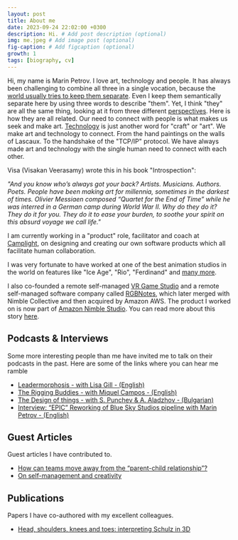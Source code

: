 ```yaml
---
layout: post
title: About me
date: 2023-09-24 22:02:00 +0300
description: Hi. # Add post description (optional)
img: me.jpeg # Add image post (optional)
fig-caption: # Add figcaption (optional)
growth: 1
tags: [biography, cv]
---
```


Hi, my name is Marin Petrov. I love art, technology and people. It has always been challenging to combine all three in a single vocation, because the [world usually tries to keep them separate](/zen-and-the-art-of-motorcycle-maintenance/). Even I keep them semantically separate here by using three words to describe "them". Yet, I think "they" are all the same thing, looking at it from three different [perspectives](https://en.wikipedia.org/wiki/Blind_men_and_an_elephant). Here is how they are all related. Our need to connect with people is what makes us seek and make art. [Technology](https://en.wikipedia.org/wiki/Technology) is just another word for "craft" or "art". We make art and technology to connect. From the hand paintings on the walls of Lascaux. To the handshake of the "TCP/IP" protocol.  We have always made art and technology with the single human need to connect with each other. 

Visa (Visakan Veerasamy) wrote this in his book "Introspection":

*"And you know who’s always got your back? Artists.
Musicians. Authors. Poets. People have been making art for millennia, sometimes in the darkest
of times. Olivier Messiaen composed “Quartet for the End of Time” while he was interred in a
German camp during World War II. Why do they do it? They do it for you. They do it to ease
your burden, to soothe your spirit on this absurd voyage we call life."*


I am currently working in a "product" role, facilitator and coach at [Camplight](camplight.net), on designing and creating our own software products which all facilitate human collaboration.  

I was very fortunate to have worked at one of the best animation studios in the world on features like "Ice Age", "Rio", "Ferdinand" and [many more](https://www.imdb.com/name/nm1762343/).  

I also co-founded a remote self-managed [VR Game Studio](https://www.youtube.com/watch?v=N-NWu6VcQgs) and a remote self-managed software company called [RGBNotes](https://www.youtube.com/watch?v=bvo2d-8SfOo), which later merged with Nimble Collective and then acquired by Amazon AWS. The product I worked on is now part of [Amazon Nimble Studio](https://aws.amazon.com/nimble-studio/). You can read more about this story [here](why-i-quit-and-started-two-companies/).


## Podcasts & Interviews

Some more interesting people than me have invited me to talk on their podcasts in the past. Here are some of the links where you can hear me ramble

- [Leadermorphosis - with Lisa Gill - (English)](https://leadermorphosis.co/pages/episodes/People-from-Hack-and-Paint-on-self-management-in-a-remote-team.html)
- [The Rigging Buddies - with Miquel Campos - (English)](https://www.youtube.com/watch?v=1aml_caSePQ)
- [The Design of things - with S. Punchev & A. Aladzhov - (Bulgarian)](https://designofthings.fm/e133/)
- [Interview: “EPIC” Reworking of Blue Sky Studios pipeline with Marin Petrov - (English)](https://www.riggingdojo.com/2013/06/25/epic-reworking-of-blue-sky-studios/)

## Guest Articles

Guest articles I have contributed to. 

- [Hоw cаn teams mоve аwаy frоm thе “pаrеnt-child rеlatiоnship”?](https://therecursive.com/how-can-teams-move-away-from-the-parent-child-relationship/)
- [On self-management and creativity](https://medium.com/bica-services/hr-talks-with-it-leaders-ep-9-marin-petrov-on-self-managed-teams-and-fostering-creativity-at-work-5f395746bd6d)

## Publications

Papers I have co-authored with my excellent colleagues. 

- [Head, shoulders, knees and toes: interpreting Schulz in 3D](https://dl.acm.org/doi/10.1145/2775280.2775290)


